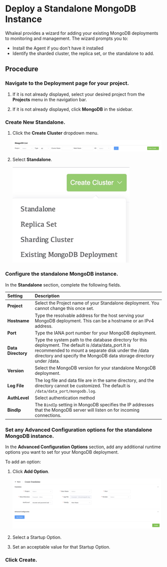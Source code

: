 # Deploy a Standalone MongoDB Instance

Whaleal provides a wizard for adding your existing MongoDB deployments to monitoring and management. The wizard prompts you to:

- Install the Agent if you don't have it installed
- Identify the sharded cluster, the replica set, or the standalone to add.

## Procedure

### Navigate to the **Deployment** page for your project.

1. If it is not already displayed, select your desired project from the **Projects** menu in the navigation bar.

2. If it is not already displayed, click **MongoDB** in the sidebar.

### Create **New Standalone**.

1. Click the **Create Cluster** dropdown menu.

   ![StandaloneAdvanced](../../images/whaleal-platform/04-create-deployment/create-cluster.png)

2. Select **Standalone**.

   ![StandaloneAdvanced](../../images/whaleal-platform/04-create-deployment/all-cluster.png)

### Configure the standalone MongoDB instance.

In the **Standalone** section, complete the following fields.

| Setting            | Description                                                  |
| :----------------- | :----------------------------------------------------------- |
| **Project**        | Select the Project name of your Standalone deployment. You cannot change this once set. |
| **Hostname**       | Type the resolvable address for the host serving your MongoDB deployment. This can be a hostname or an IPv4 address. |
| **Port**           | Type the IANA port number for your MongoDB deployment.       |
| **Data Directory** | Type the system path to the database directory for this deployment. The default is /data/data_port.It is recommended to mount a separate disk under the /data directory and specify the MongoDB data storage directory under /data. |
| **Version**        | Select the MongoDB version for your standalone MongoDB deployment. |
| **Log File**       | The log file and data file are in the same directory, and the directory cannot be customized. The default is `/data/data_port/mongodb.log`. |
| **AuthLevel**      | Select authentication method                                 |
| **BindIp**         | The `BindIp` setting in MongoDB specifies the IP addresses that the MongoDB server will listen on for incoming connections. |

### Set any Advanced Configuration options for the standalone MongoDB instance.

In the **Advanced Configuration Options** section, add any additional runtime options you want to set for your MongoDB deployment.

To add an option:

1. Click **Add Option**.

   ![StandaloneAdvanced](../../images/whaleal-platform/04-create-deployment/standalone.png)

2. Select a Startup Option.

3. Set an acceptable value for that Startup Option.

### Click **Create**.
